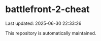 # battlefront-2-cheat

Last updated: 2025-06-30 22:33:26

This repository is automatically maintained.
